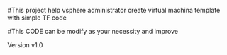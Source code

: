 #This project help vsphere administrator create virtual machina template with simple TF code

#This CODE can be modify as your necessity and improve

Version v1.0
